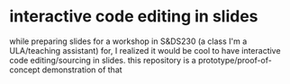 # interactive code editing in slides

while preparing slides for a workshop in S&DS230 (a class I'm a ULA/teaching
assistant) for, I realized it would be cool to have interactive code
editing/sourcing in slides. this repository is a prototype/proof-of-concept
demonstration of that
